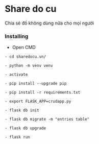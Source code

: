 # Share do cu

  Chia sẻ đồ không dùng nữa cho mọi người
 
### Installing

- Open CMD

```
- cd sharedocu.vn/
```
```
- python -m venv venv
```
```
- activate
```
```
- pip install --upgrade pip
```
```
- pip install -r requirements.txt
```
```
- export FLASK_APP=crudapp.py
```
```
- flask db init
```
```
- flask db migrate -m "entries table"
```
```
- flask db upgrade
```
```
- flask run
```